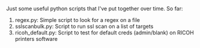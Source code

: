 Just some useful python scripts that I've put together over time. So far:

1. regex.py: Simple script to look for a regex on a file 
2. sslscanbulk.py: Script to run ssl scan on a list of targets
3. ricoh_default.py: Script to test for default creds (admin/blank) on RICOH printers software
